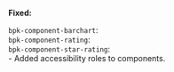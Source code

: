 **Fixed:**

`bpk-component-barchart`: </br>
`bpk-component-rating`: </br>
`bpk-component-star-rating`: </br>
    - Added accessibility roles to components.